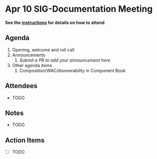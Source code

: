 # Apr 10 SIG-Documentation Meeting

**See the [instructions](../README.md) for details on how to attend**

## Agenda

1. Opening, welcome and roll call
1. Announcements
    1. _Submit a PR to add your announcement here_
1. Other agenda items
    1. Composition/WAC/disoverability in Component Book

## Attendees

* TODO

## Notes

* TODO

## Action Items

* [ ] TODO
